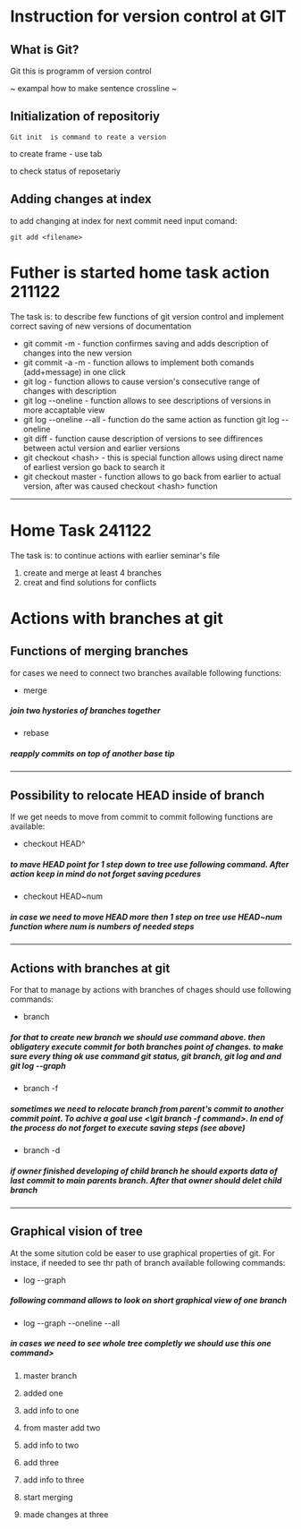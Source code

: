 # **Instruction for version control at GIT**
## What is Git?

Git this is programm of version control

~ exampal how to make sentence crossline ~

## Initialization of repositoriy
    Git init  is command to reate a version 

to create frame - use tab

to check status of reposetariy

## Adding changes at index 

to add changing at index for next commit need input comand:

    git add <filename>

# **Futher is started home task action 211122**

The task is: to describe few functions of git version control and implement correct saving of new versions of documentation 

* git commit -m - function confirmes saving and adds description of changes into the new version
* git commit -a -m - function allows to implement both comands (add+message) in one click
* git log  - function allows to cause version's consecutive range of changes with description
* git log --oneline - function allows to see descriptions of versions in more accaptable view 
* git log --oneline --all - function do the same action as function git log --oneline 
* git diff - function cause description of versions to see diffirences between actul version and earlier versions 
* git checkout \<hash> - this is special function allows using direct name of earliest version go back to search it 
* git checkout master - function allows to go back from earlier to actual version, after was caused checkout \<hash> function 

<hr>

# Home Task 241122


The task is: to continue actions with earlier seminar's file
1. create and merge at least 4 branches
2. creat and find solutions for conflicts

# Actions with branches at git

## Functions of merging branches
for cases we need to connect two branches available following functions:

+ merge <name>
##### join two hystories of branches together
+ rebase <name>
##### reapply commits on top of another base tip

<hr>

## Possibility to relocate HEAD inside of branch

If we get needs to move from commit to commit following functions are available:

+ checkout HEAD^
##### to mave HEAD point for 1 step down to tree use following command. After action keep in mind do not forget saving pcedures
+ checkout HEAD~num
##### in case we need to move HEAD more then 1 step on tree use HEAD~num function where num is numbers of needed steps
<hr>

## Actions with branches at git

For that to manage by actions with branches of chages should use following commands:

+ branch <name of branch> 
##### for that to create new branch we should use command above. then obligatery execute commit for both branches point of changes. to make sure every thing ok use command git status, git branch, git log and and git log --graph

+ branch -f <name>
##### sometimes we need to relocate branch from parent's commit to another commit point. To achive a goal use <\git branch -f command>. In end of the process do not forget to execute saving steps (see above)

+ branch -d <name>
##### if owner finished developing of child branch he should exports data of last commit to main parents branch. After that owner should delet child branch 
<hr>

## Graphical vision of tree

At the some sitution cold be easer to use graphical properties of git. For instace, if needed to see thr path of branch available following commands:

+ log --graph
##### following command allows to look on short graphical view of one branch
+ log --graph --oneline --all
##### in cases we need to see whole tree completly we should use this one command>

1. master branch

2. added one

3. add info to one 

4. from master add two

5. add info to two

6. add three

7. add info to three

8. start merging 

10. made changes at three 




